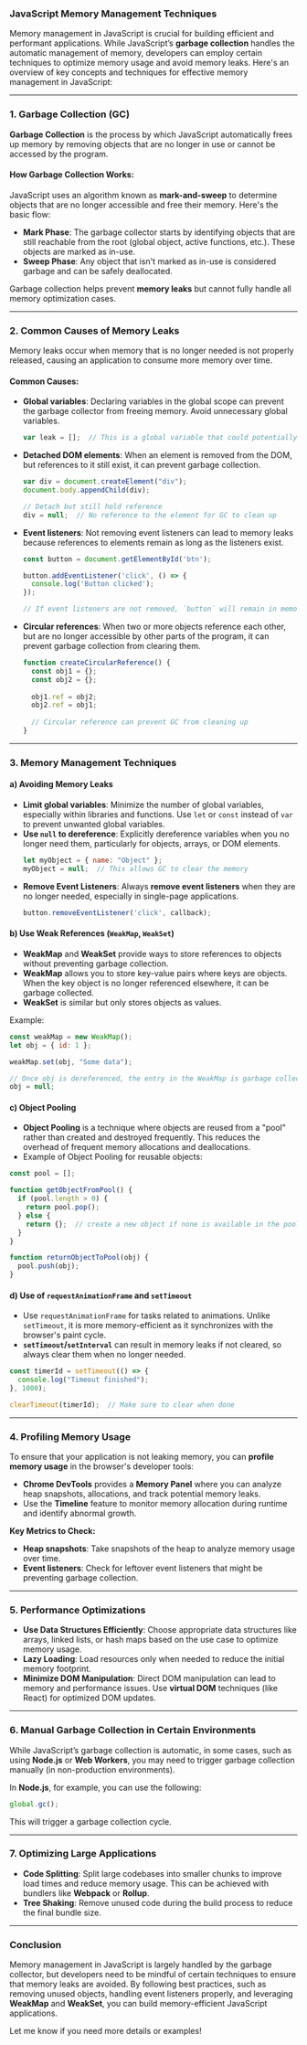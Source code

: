 ### **JavaScript Memory Management Techniques**

Memory management in JavaScript is crucial for building efficient and performant applications. While JavaScript’s **garbage collection** handles the automatic management of memory, developers can employ certain techniques to optimize memory usage and avoid memory leaks. Here's an overview of key concepts and techniques for effective memory management in JavaScript:

---

### 1. **Garbage Collection (GC)**

**Garbage Collection** is the process by which JavaScript automatically frees up memory by removing objects that are no longer in use or cannot be accessed by the program.

#### **How Garbage Collection Works:**
JavaScript uses an algorithm known as **mark-and-sweep** to determine objects that are no longer accessible and free their memory. Here's the basic flow:
- **Mark Phase**: The garbage collector starts by identifying objects that are still reachable from the root (global object, active functions, etc.). These objects are marked as in-use.
- **Sweep Phase**: Any object that isn't marked as in-use is considered garbage and can be safely deallocated.

Garbage collection helps prevent **memory leaks** but cannot fully handle all memory optimization cases.

---

### 2. **Common Causes of Memory Leaks**

Memory leaks occur when memory that is no longer needed is not properly released, causing an application to consume more memory over time.

#### **Common Causes:**
- **Global variables**: Declaring variables in the global scope can prevent the garbage collector from freeing memory. Avoid unnecessary global variables.
  
  ```javascript
  var leak = [];  // This is a global variable that could potentially cause a memory leak
  ```
  
- **Detached DOM elements**: When an element is removed from the DOM, but references to it still exist, it can prevent garbage collection.
  
  ```javascript
  var div = document.createElement("div");
  document.body.appendChild(div);
  
  // Detach but still hold reference
  div = null;  // No reference to the element for GC to clean up
  ```
  
- **Event listeners**: Not removing event listeners can lead to memory leaks because references to elements remain as long as the listeners exist.
  
  ```javascript
  const button = document.getElementById('btn');
  
  button.addEventListener('click', () => {
    console.log('Button clicked');
  });
  
  // If event listeners are not removed, `button` will remain in memory
  ```

- **Circular references**: When two or more objects reference each other, but are no longer accessible by other parts of the program, it can prevent garbage collection from clearing them.

  ```javascript
  function createCircularReference() {
    const obj1 = {};
    const obj2 = {};
    
    obj1.ref = obj2;
    obj2.ref = obj1;
    
    // Circular reference can prevent GC from cleaning up
  }
  ```

---

### 3. **Memory Management Techniques**

#### **a) Avoiding Memory Leaks**
   - **Limit global variables**: Minimize the number of global variables, especially within libraries and functions. Use `let` or `const` instead of `var` to prevent unwanted global variables.
   - **Use `null` to dereference**: Explicitly dereference variables when you no longer need them, particularly for objects, arrays, or DOM elements.
     ```javascript
     let myObject = { name: "Object" };
     myObject = null;  // This allows GC to clear the memory
     ```
   - **Remove Event Listeners**: Always **remove event listeners** when they are no longer needed, especially in single-page applications.
     ```javascript
     button.removeEventListener('click', callback);
     ```

#### **b) Use Weak References (`WeakMap`, `WeakSet`)**
   - **WeakMap** and **WeakSet** provide ways to store references to objects without preventing garbage collection.
   - **WeakMap** allows you to store key-value pairs where keys are objects. When the key object is no longer referenced elsewhere, it can be garbage collected.
   - **WeakSet** is similar but only stores objects as values.

   Example:
   ```javascript
   const weakMap = new WeakMap();
   let obj = { id: 1 };

   weakMap.set(obj, "Some data");

   // Once obj is dereferenced, the entry in the WeakMap is garbage collected
   obj = null;
   ```

#### **c) Object Pooling**
   - **Object Pooling** is a technique where objects are reused from a "pool" rather than created and destroyed frequently. This reduces the overhead of frequent memory allocations and deallocations.
   - Example of Object Pooling for reusable objects:
   ```javascript
   const pool = [];

   function getObjectFromPool() {
     if (pool.length > 0) {
       return pool.pop();
     } else {
       return {};  // create a new object if none is available in the pool
     }
   }

   function returnObjectToPool(obj) {
     pool.push(obj);
   }
   ```

#### **d) Use of `requestAnimationFrame` and `setTimeout`**
   - Use `requestAnimationFrame` for tasks related to animations. Unlike `setTimeout`, it is more memory-efficient as it synchronizes with the browser's paint cycle.
   - **`setTimeout`/`setInterval`** can result in memory leaks if not cleared, so always clear them when no longer needed.
   ```javascript
   const timerId = setTimeout(() => {
     console.log("Timeout finished");
   }, 1000);

   clearTimeout(timerId);  // Make sure to clear when done
   ```

---

### 4. **Profiling Memory Usage**

To ensure that your application is not leaking memory, you can **profile memory usage** in the browser's developer tools:

- **Chrome DevTools** provides a **Memory Panel** where you can analyze heap snapshots, allocations, and track potential memory leaks.
- Use the **Timeline** feature to monitor memory allocation during runtime and identify abnormal growth.

**Key Metrics to Check:**
- **Heap snapshots**: Take snapshots of the heap to analyze memory usage over time.
- **Event listeners**: Check for leftover event listeners that might be preventing garbage collection.

---

### 5. **Performance Optimizations**
   - **Use Data Structures Efficiently**: Choose appropriate data structures like arrays, linked lists, or hash maps based on the use case to optimize memory usage.
   - **Lazy Loading**: Load resources only when needed to reduce the initial memory footprint.
   - **Minimize DOM Manipulation**: Direct DOM manipulation can lead to memory and performance issues. Use **virtual DOM** techniques (like React) for optimized DOM updates.

---

### 6. **Manual Garbage Collection in Certain Environments**

While JavaScript’s garbage collection is automatic, in some cases, such as using **Node.js** or **Web Workers**, you may need to trigger garbage collection manually (in non-production environments).

In **Node.js**, for example, you can use the following:
```javascript
global.gc();
```
This will trigger a garbage collection cycle.

---

### 7. **Optimizing Large Applications**
   - **Code Splitting**: Split large codebases into smaller chunks to improve load times and reduce memory usage. This can be achieved with bundlers like **Webpack** or **Rollup**.
   - **Tree Shaking**: Remove unused code during the build process to reduce the final bundle size.

---

### Conclusion

Memory management in JavaScript is largely handled by the garbage collector, but developers need to be mindful of certain techniques to ensure that memory leaks are avoided. By following best practices, such as removing unused objects, handling event listeners properly, and leveraging **WeakMap** and **WeakSet**, you can build memory-efficient JavaScript applications.

Let me know if you need more details or examples!
